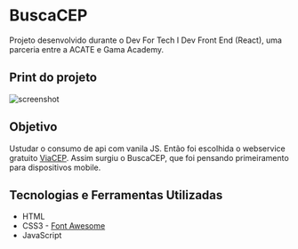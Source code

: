 # BuscaCEP
Projeto desenvolvido durante o Dev For Tech I Dev Front End (React), uma parceria entre a ACATE e Gama Academy. 

## Print do projeto
<img alt="screenshot" src="https://github.com/deciofrancis/dev-for-tech/blob/main/img/screenshot-buscacep.jpg">

## Objetivo
Ustudar o consumo de api com vanila JS. Então foi escolhida o webservice gratuito [ViaCEP](https://viacep.com.br/). Assim surgiu o BuscaCEP, que foi pensando primeiramento para dispositivos mobile.

## Tecnologias e Ferramentas Utilizadas
 - HTML
 - CSS3 - [Font Awesome](https://fontawesome.com/)
 - JavaScript